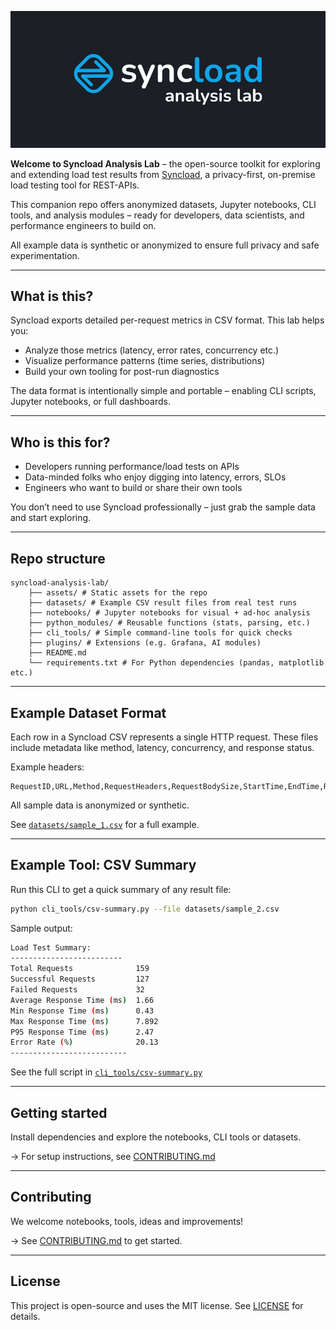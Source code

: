 ![logo](assets/syncload-analysis-lab.jpg)

**Welcome to Syncload Analysis Lab** – the open-source toolkit for exploring and extending load test results from [Syncload](https://syncorenize.com), a privacy-first, on-premise load testing tool for REST-APIs.

This companion repo offers anonymized datasets, Jupyter notebooks, CLI tools, and analysis modules – ready for developers, data scientists, and performance engineers to build on.

All example data is synthetic or anonymized to ensure full privacy and safe experimentation.

---

## What is this?

Syncload exports detailed per-request metrics in CSV format. This lab helps you:

- Analyze those metrics (latency, error rates, concurrency etc.)
- Visualize performance patterns (time series, distributions)
- Build your own tooling for post-run diagnostics

The data format is intentionally simple and portable – enabling CLI scripts, Jupyter notebooks, or full dashboards.

---

## Who is this for?

- Developers running performance/load tests on APIs
- Data-minded folks who enjoy digging into latency, errors, SLOs
- Engineers who want to build or share their own tools

You don’t need to use Syncload professionally – just grab the sample data and start exploring.

---

## Repo structure
```
syncload-analysis-lab/
    ├── assets/ # Static assets for the repo
    ├── datasets/ # Example CSV result files from real test runs
    ├── notebooks/ # Jupyter notebooks for visual + ad-hoc analysis
    ├── python_modules/ # Reusable functions (stats, parsing, etc.)
    ├── cli_tools/ # Simple command-line tools for quick checks
    ├── plugins/ # Extensions (e.g. Grafana, AI modules)
    ├── README.md
    └── requirements.txt # For Python dependencies (pandas, matplotlib etc.)
```

---

## Example Dataset Format 

Each row in a Syncload CSV represents a single HTTP request. These files include metadata like method, latency, concurrency, and response status. 

Example headers: 

```csv
RequestID,URL,Method,RequestHeaders,RequestBodySize,StartTime,EndTime,ResponseTime,StatusCode,ResponseHeaders,ResponseBodySize,Success,ErrorType,ErrorMessage,ConcurrentRequests 
``` 

All sample data is anonymized or synthetic. 

See [`datasets/sample_1.csv`](datasets/sample_1.csv) for a full example. 

--- 

## Example Tool: CSV Summary 

Run this CLI to get a quick summary of any result file: 

```bash 
python cli_tools/csv-summary.py --file datasets/sample_2.csv 
``` 

Sample output: 

```bash 
Load Test Summary: 
------------------------- 
Total Requests              159 
Successful Requests         127 
Failed Requests             32 
Average Response Time (ms)  1.66 
Min Response Time (ms)      0.43 
Max Response Time (ms)      7.892 
P95 Response Time (ms)      2.47 
Error Rate (%)              20.13 
-------------------------- 
``` 

See the full script in [`cli_tools/csv-summary.py`](cli_tools/csv-summary.py)

---

## Getting started

Install dependencies and explore the notebooks, CLI tools or datasets.

→ For setup instructions, see [CONTRIBUTING.md](CONTRIBUTING.md)


---

## Contributing

We welcome notebooks, tools, ideas and improvements!

→ See [CONTRIBUTING.md](CONTRIBUTING.md) to get started.

---

## License

This project is open-source and uses the MIT license. See [LICENSE](LICENSE) for details.
